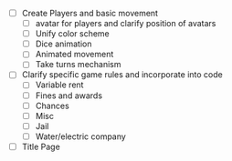 -   [ ] Create Players and basic movement
    -   [ ] avatar for players and clarify position of avatars
    -   [ ] Unify color scheme
    -   [ ] Dice animation
    -   [ ] Animated movement
    -   [ ] Take turns mechanism
-   [ ] Clarify specific game rules and incorporate into code
    -   [ ] Variable rent
    -   [ ] Fines and awards
    -   [ ] Chances
    -   [ ] Misc
    -   [ ] Jail
    -   [ ] Water/electric company
-   [ ] Title Page
